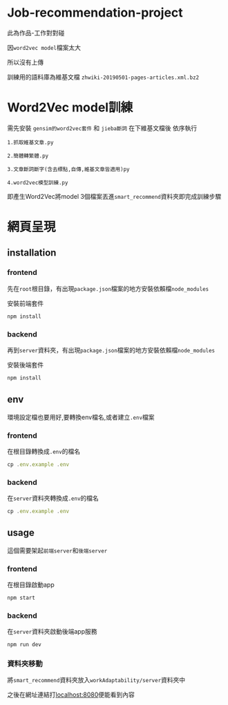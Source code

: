 # Job-recommendation-project
此為作品-工作對對碰 

因```word2vec model```檔案太大

所以沒有上傳

訓練用的語料庫為維基文檔 ```zhwiki-20190501-pages-articles.xml.bz2```

# Word2Vec model訓練
需先安裝 `gensim的word2vec套件` 和 `jieba斷詞`
在下維基文檔後 依序執行

```1.抓取維基文章.py```

```2.簡體轉繁體.py```

```3.文章斷詞斷字(含去標點,自傳,維基文章皆適用)py```

```4.word2vec模型訓練.py```

即產生Word2Vec將model 3個檔案丟進```smart_recommend```資料夾即完成訓練步驟

# 網頁呈現

## installation

### frontend
先在`root`根目錄，有出現`package.json`檔案的地方安裝依賴檔`node_modules`

安裝前端套件
``` javascript
npm install
```
### backend
再到`server`資料夾，有出現`package.json`檔案的地方安裝依賴檔`node_modules`

安裝後端套件
``` javascript
npm install
```

## env 
環境設定檔也要用好,要轉換env檔名,或者建立`.env`檔案

### frontend
在根目錄轉換成`.env`的檔名
``` javascript
cp .env.example .env
```

### backend
在`server`資料夾轉換成`.env`的檔名
``` javascript
cp .env.example .env
```

## usage 

這個需要架起`前端server`和`後端server`

### frontend
在根目錄啟動app
``` javascript
npm start
```

### backend
在`server`資料夾啟動後端app服務
``` javascript
npm run dev
```
### 資料夾移動
將```smart_recommend```資料夾放入```workAdaptability/server```資料夾中

之後在網址連結打[localhost:8080](http://localhost:8080)便能看到內容

